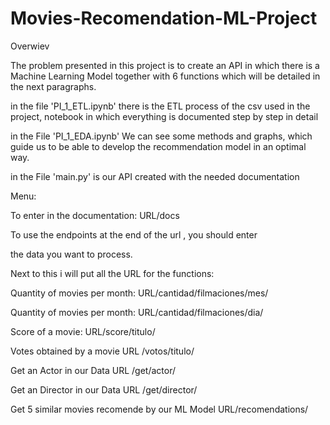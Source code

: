 # Movies-Recomendation-ML-Project

Overwiev

The problem presented in this project is to create an API in which there is a Machine Learning Model together with 6 functions which will be detailed in the next paragraphs.

in the file 'PI_1_ETL.ipynb'
there is the ETL process of the csv used in the project, notebook in which everything is documented step by step in detail

in the File
'PI_1_EDA.ipynb'
We can see some methods and graphs, which guide us to be able to develop the recommendation model in an optimal way.

in the File
'main.py' is our API created with the needed documentation


Menu:

To enter in the documentation: URL/docs

To use the endpoints at the end of the url , you should enter

the data you want to process.


Next to this i will put all the URL for the functions:



Quantity of movies per month:  URL/cantidad/filmaciones/mes/

Quantity of movies per month:
URL/cantidad/filmaciones/dia/

Score of a movie:
URL/score/titulo/

Votes obtained by a movie
URL /votos/titulo/

Get an Actor in our Data
URL /get/actor/

Get an Director in our Data
URL /get/director/

Get 5 similar movies recomende by our ML Model
URL/recomendations/
